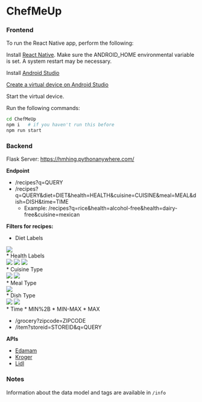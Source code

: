 # ChefMeUp

### Frontend

To run the React Native app, perform the following:

Install [React Native](https://reactnative.dev/docs/environment-setup?guide=native). Make sure the ANDROID_HOME environmental variable is set. A system restart may be necessary.

Install [Android Studio](https://developer.android.com/studio)

[Create a virtual device on Android Studio](https://developer.android.com/studio/run/managing-avds)

Start the virtual device.

Run the following commands:
```bash
cd ChefMeUp
npm i   # if you haven't run this before
npm run start
```

### Backend

Flask Server: https://hmhing.pythonanywhere.com/

**Endpoint**
* /recipes?q=QUERY
* /recipes?q=QUERY&diet=DIET&health=HEALTH&cuisine=CUISINE&meal=MEAL&dish=DISH&time=TIME
    * Example: /recipes?q=rice&health=alcohol-free&health=dairy-free&cuisine=mexican

**Filters for recipes:**
* Diet Labels<br>
<img src=https://i.imgur.com/roY5Gci.png>
<br>
* Health Labels<br>
<img src=https://i.imgur.com/wy985IT.png>
<img src=https://i.imgur.com/FpnSkOu.png>
<img src=https://i.imgur.com/c0SBK8Z.png>
<br>
* Cuisine Type<br>
<img src=https://i.imgur.com/QK6yD7T.png>
<img src=https://i.imgur.com/Uy6gy8s.png>
<br>
* Meal Type<br>
<img src=https://i.imgur.com/bDGDUYH.png>
<br>
* Dish Type<br>
<img src=https://i.imgur.com/Nwt8fWB.png>
<img src=https://i.imgur.com/qzn4iak.png>
<br>
* Time
    * MIN%2B
    * MIN-MAX
    * MAX

* /grocery?zipcode=ZIPCODE
* /item?storeid=STOREID&q=QUERY


**APIs**

* [Edamam](https://developer.edamam.com/edamam-recipe-api)
* [Kroger](https://developer.kroger.com/reference/)
* [Lidl](https://mobileapi.lidl.com/v1/)

### Notes

Information about the data model and tags are available in `/info`